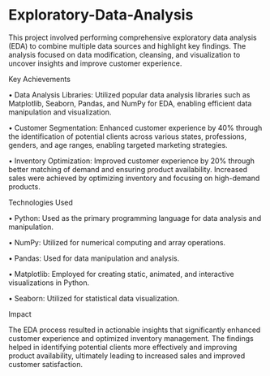 # Exploratory-Data-Analysis

This project involved performing comprehensive exploratory data analysis (EDA) to combine multiple data sources and highlight key findings. The analysis focused on data modification, cleansing, and visualization to uncover insights and improve customer experience.

Key Achievements

•	Data Analysis Libraries: Utilized popular data analysis libraries such as Matplotlib, Seaborn, Pandas, and NumPy for EDA, enabling efficient data manipulation and visualization.

•	Customer Segmentation: Enhanced customer experience by 40% through the identification of potential clients across various states, professions, genders, and age ranges, enabling targeted marketing strategies.

•	Inventory Optimization: Improved customer experience by 20% through better matching of demand and ensuring product availability. Increased sales were achieved by optimizing inventory and focusing on high-demand 
 products.

Technologies Used

•	Python: Used as the primary programming language for data analysis and manipulation.

•	NumPy: Utilized for numerical computing and array operations.

•	Pandas: Used for data manipulation and analysis.

•	Matplotlib: Employed for creating static, animated, and interactive visualizations in Python.

•	Seaborn: Utilized for statistical data visualization.

Impact

The EDA process resulted in actionable insights that significantly enhanced customer experience and optimized inventory management. The findings helped in identifying potential clients more effectively and improving product availability, ultimately leading to increased sales and improved customer satisfaction.

